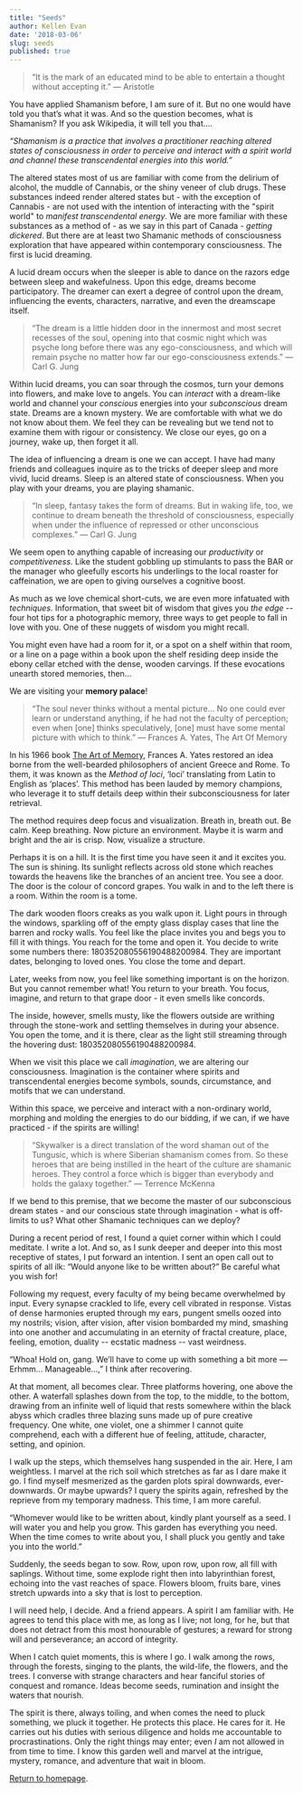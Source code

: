 ```yaml
---
title: "Seeds"
author: Kellen Evan
date: '2018-03-06'
slug: seeds
published: true
---
```


> “It is the mark of an educated mind to be able to entertain a thought without accepting it.” ― Aristotle

You have applied Shamanism before, I am sure of it. But no one would have told you that’s what it was. And so the question becomes, what is Shamanism? If you ask Wikipedia, it will tell you that….

_“Shamanism is a practice that involves a practitioner reaching altered states of consciousness in order to perceive and interact with a spirit world and channel these transcendental energies into this world.”_

The altered states most of us are familiar with come from the delirium of alcohol, the muddle of Cannabis, or the shiny veneer of club drugs. These substances indeed render altered states but - with the exception of Cannabis - are not used with the intention of interacting with the "spirit world" to _manifest transcendental energy_. We are more familiar with these substances as a method of - as we say in this part of Canada - _getting dickered_. But there are at least two Shamanic methods of consciousness exploration that have appeared within contemporary consciousness. The first is lucid dreaming.  

A lucid dream occurs when the sleeper is able to dance on the razors edge between sleep and wakefulness. Upon this edge, dreams become participatory. The dreamer can exert a degree of control upon the dream, influencing the events, characters, narrative, and even the dreamscape itself.

> “The dream is a little hidden door in the innermost and most secret recesses of the soul, opening into that cosmic night which was psyche long before there was any ego-consciousness, and which will remain psyche no matter how far our ego-consciousness extends.” — Carl G. Jung

Within lucid dreams, you can soar through the cosmos, turn your demons into flowers, and make love to angels. You can _interact_ with a dream-like world and channel your _conscious_ energies into your _subconscious_ dream state. Dreams are a known mystery. We are comfortable with what we do not know about them. We feel they can be revealing but we tend not to examine them with rigour or consistency. We close our eyes, go on a journey, wake up, then forget it all.

The idea of influencing a dream is one we can accept. I have had many friends and colleagues inquire as to the tricks of deeper sleep and more vivid, lucid dreams. Sleep is an altered state of consciousness. When you play with your dreams, you are playing shamanic.

> “In sleep, fantasy takes the form of dreams. But in waking life, too, we continue to dream beneath the threshold of consciousness, especially when under the influence of repressed or other unconscious complexes.” — Carl G. Jung

We seem open to anything capable of increasing our _productivity_ or _competitiveness_. Like the student gobbling up stimulants to pass the BAR or the manager who gleefully escorts his underlings to the local roaster for caffeination, we are open to giving ourselves a cognitive boost.

As much as we love chemical short-cuts, we are even more infatuated with _techniques_. Information, that sweet bit of wisdom that gives you _the edge_ -- four hot tips for a photographic memory, three ways to get people to fall in love with you. One of these nuggets of wisdom you might recall.

You might even have had a room for it, or a spot on a shelf within that room, or a line on a page within a book upon the shelf residing deep inside the ebony cellar etched with the dense, wooden carvings. If these evocations unearth stored memories, then…

We are visiting your **memory palace**!  

> “The soul never thinks without a mental picture… No one could ever learn or understand anything, if he had not the faculty of perception; even when [one] thinks speculatively, [one] must have some mental picture with which to think.”  ― Frances A. Yates, The Art Of Memory

In his 1966 book [The Art of Memory](http://amzn.to/2Fe97KS), Frances A. Yates restored an idea borne from the well-bearded philosophers of ancient Greece and Rome. To them, it was known as the _Method of loci_, ‘loci’ translating from Latin to English as ‘places’. This method has been lauded by memory champions, who leverage it to stuff details deep within their subconsciousness for later retrieval.

The method requires deep focus and visualization. Breath in, breath out. Be calm. Keep breathing. Now picture an environment. Maybe it is warm and bright and the air is crisp. Now, visualize a structure.

Perhaps it is on a hill. It is the first time you have seen it and it excites you. The sun is shining. Its sunlight reflects across old stone which reaches towards the heavens like the branches of an ancient tree. You see a door. The door is the colour of concord grapes. You walk in and to the left there is a room. Within the room is a tome.

The dark wooden floors creaks as you walk upon it. Light pours in through the windows, sparkling off of the empty glass display cases that line the barren and rocky walls. You feel like the place invites you and begs you to fill it with things. You reach for the tome and open it. You decide to write some numbers there: 180352080556190488200984. They are important dates, belonging to loved ones. You close the tome and depart.

Later, weeks from now, you feel like something important is on the horizon. But you cannot remember what! You return to your breath. You focus, imagine, and return to that grape door - it even smells like concords.

The inside, however, smells musty, like the flowers outside are writhing through the stone-work and settling themselves in during your absence. You open the tome, and it is there, clear as the light still streaming through the hovering dust: 180352080556190488200984.

When we visit this place we call _imagination_, we are altering our consciousness. Imagination is the container where spirits and transcendental energies become symbols, sounds, circumstance, and motifs that we can understand.

Within this space, we perceive and interact with a non-ordinary world, morphing and molding the energies to do our bidding, if we can, if we have practiced - if the spirits are willing!

> “Skywalker is a direct translation of the word shaman out of the Tungusic, which is where Siberian shamanism comes from. So these heroes that are being instilled in the heart of the culture are shamanic heroes. They control a force which is bigger than everybody and holds the galaxy together.” — Terrence McKenna

If we bend to this premise, that we become the master of our subconscious dream states - and our conscious state through imagination - what is off-limits to us? What other Shamanic techniques can we deploy?

During a recent period of rest, I found a quiet corner within which I could meditate. I write a lot. And so, as I sunk deeper and deeper into this most receptive of states, I put forward an intention. I sent an open call out to spirits of all ilk: “Would anyone like to be written about?” Be careful what you wish for!

Following my request, every faculty of my being became overwhelmed by input. Every synapse crackled to life, every cell vibrated in response. Vistas of dense harmonies erupted through my ears, pungent smells oozed into my nostrils; vision, after vision, after vision bombarded my mind, smashing into one another and accumulating in an eternity of fractal creature, place, feeling, emotion, duality --  ecstatic madness -- vast weirdness.

“Whoa! Hold on, gang. We’ll have to come up with something a bit more — Erhmm… Manageable…,” I think after recovering.

At that moment, all becomes clear. Three platforms hovering, one above the other. A waterfall splashes down from the top, to the middle, to the bottom, drawing from an infinite well of liquid that rests somewhere within the black abyss which cradles three blazing suns made up of pure creative frequency. One white, one violet, one a shimmer I cannot quite comprehend, each with a different hue of feeling, attitude, character, setting, and opinion.

I walk up the steps, which themselves hang suspended in the air. Here, I am weightless. I marvel at the rich soil which stretches as far as I dare make it go. I find myself mesmerized as the garden plots spiral downwards, ever-downwards. Or maybe upwards? I query the spirits again, refreshed by the reprieve from my temporary madness. This time, I am more careful.

“Whomever would like to be written about, kindly plant yourself as a seed. I will water you and help you grow. This garden has everything you need. When the time comes to write about you, I shall pluck you gently and take you into the world.”

Suddenly, the seeds began to sow. Row, upon row, upon row, all fill with saplings. Without time, some explode right then into labyrinthian forest, echoing into the vast reaches of space. Flowers bloom, fruits bare, vines stretch upwards into a sky that is lost to perception.

I will need help, I decide. And a friend appears. A spirit I am familiar with. He agrees to tend this place with me, as long as I live; not long, for he, but that does not detract from this most honourable of gestures; a reward for strong will and perseverance; an accord of integrity.

When I catch quiet moments, this is where I go. I walk among the rows, through the forests, singing to the plants, the wild-life, the flowers, and the trees. I converse with strange characters and hear fanciful stories of conquest and romance. Ideas become seeds, rumination and insight the waters that nourish.

The spirit is there, always toiling, and when comes the need to pluck something, we pluck it together. He protects this place. He cares for it. He carries out his duties with serious diligence and holds me accountable to procrastinations. Only the right things may enter; even _I_ am not allowed in from time to time. I know this garden well and marvel at the intrigue, mystery, romance, and adventure that wait in bloom.

[Return to homepage](/).
